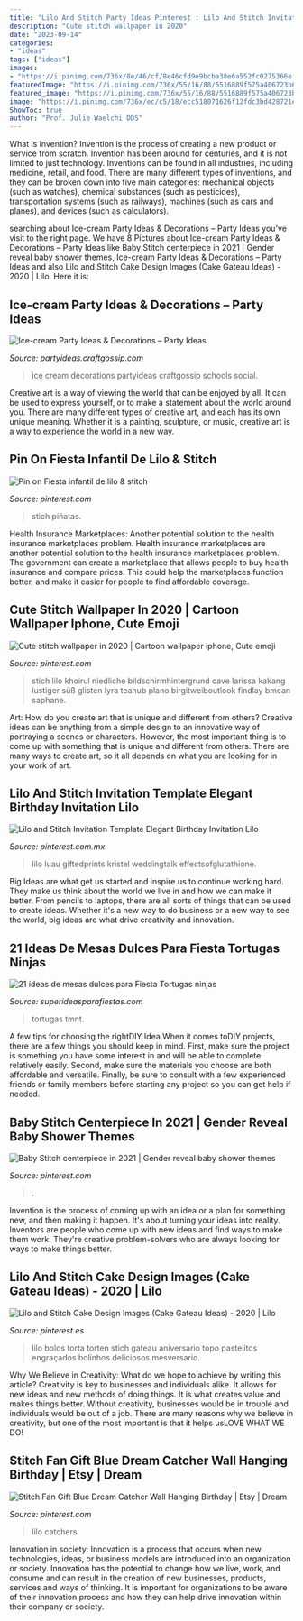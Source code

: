 ```yaml
---
title: "Lilo And Stitch Party Ideas Pinterest : Lilo And Stitch Invitation Template Elegant Birthday Invitation Lilo"
description: "Cute stitch wallpaper in 2020"
date: "2023-09-14"
categories:
- "ideas"
tags: ["ideas"]
images:
- "https://i.pinimg.com/736x/8e/46/cf/8e46cfd9e9bcba38e6a552fc0275366e.jpg"
featuredImage: "https://i.pinimg.com/736x/55/16/88/5516889f575a406723b6eac68062441d.jpg"
featured_image: "https://i.pinimg.com/736x/55/16/88/5516889f575a406723b6eac68062441d.jpg"
image: "https://i.pinimg.com/736x/ec/c5/18/ecc518071626f12fdc3bd428721e0647.jpg"
ShowToc: true
author: "Prof. Julie Waelchi DDS"
---
```



What is invention?
Invention is the process of creating a new product or service from scratch. Invention has been around for centuries, and it is not limited to just technology. Inventions can be found in all industries, including medicine, retail, and food. There are many different types of inventions, and they can be broken down into five main categories: mechanical objects (such as watches), chemical substances (such as pesticides), transportation systems (such as railways), machines (such as cars and planes), and devices (such as calculators).

	

		
searching about Ice-cream Party Ideas &amp; Decorations – Party Ideas you've visit to the right page. We have 8 Pictures about Ice-cream Party Ideas &amp; Decorations – Party Ideas like Baby Stitch centerpiece in 2021 | Gender reveal baby shower themes, Ice-cream Party Ideas &amp; Decorations – Party Ideas and also Lilo and Stitch Cake Design Images (Cake Gateau Ideas) - 2020 | Lilo. Here it is:
		
    
## Ice-cream Party Ideas &amp; Decorations – Party Ideas

<img loading=lazy src="https://i1.wp.com/partyideas.craftgossip.com/files/2016/07/Schools-Out-Ice-Cream-Social-21.png?fit=600%2C900&amp;ssl=1" onerror="this.onerror=null;this.src='https://tse4.mm.bing.net/th?id=OIP.WhBloCtuIK37gGG2l3pMUwHaLH&amp;pid=15.1';" alt="Ice-cream Party Ideas &amp; Decorations – Party Ideas">

_Source: partyideas.craftgossip.com_

>ice cream decorations partyideas craftgossip schools social. 

	

Creative art is a way of viewing the world that can be enjoyed by all. It can be used to express yourself, or to make a statement about the world around you. There are many different types of creative art, and each has its own unique meaning. Whether it is a painting, sculpture, or music, creative art is a way to experience the world in a new way.

    
## Pin On Fiesta Infantil De Lilo &amp; Stitch

<img loading=lazy src="https://i.pinimg.com/736x/9a/cc/89/9acc894399f2495367167e9f48793518.jpg" onerror="this.onerror=null;this.src='https://tse1.mm.bing.net/th?id=OIP.dswHJX0qcLA9ePoNB4s9OgHaJ4&amp;pid=15.1';" alt="Pin on Fiesta infantil de lilo &amp; stitch">

_Source: pinterest.com_

>stich piñatas. 

	

Health Insurance Marketplaces: Another potential solution to the health insurance marketplaces problem.
Health insurance marketplaces are another potential solution to the health insurance marketplaces problem. The government can create a marketplace that allows people to buy health insurance and compare prices. This could help the marketplaces function better, and make it easier for people to find affordable coverage.

    
## Cute Stitch Wallpaper In 2020 | Cartoon Wallpaper Iphone, Cute Emoji

<img loading=lazy src="https://i.pinimg.com/736x/55/16/88/5516889f575a406723b6eac68062441d.jpg" onerror="this.onerror=null;this.src='https://tse2.mm.bing.net/th?id=OIP.1EgKo1kK339CDzwnfokU9gHaLG&amp;pid=15.1';" alt="Cute stitch wallpaper in 2020 | Cartoon wallpaper iphone, Cute emoji">

_Source: pinterest.com_

>stich lilo khoirul niedliche bildschirmhintergrund cave larissa kakang lustiger süß glisten lyra teahub plano birgitweiboutlook findlay bmcan saphane. 

	

Art: How do you create art that is unique and different from others?
Creative ideas can be anything from a simple design to an innovative way of portraying a scenes or characters. However, the most important thing is to come up with something that is unique and different from others. There are many ways to create art, so it all depends on what you are looking for in your work of art.

    
## Lilo And Stitch Invitation Template Elegant Birthday Invitation Lilo

<img loading=lazy src="https://i.pinimg.com/736x/8e/46/cf/8e46cfd9e9bcba38e6a552fc0275366e.jpg" onerror="this.onerror=null;this.src='https://tse2.mm.bing.net/th?id=OIP.PqBZ7U62DlUBC-CoUO_-PQHaKX&amp;pid=15.1';" alt="Lilo and Stitch Invitation Template Elegant Birthday Invitation Lilo">

_Source: pinterest.com.mx_

>lilo luau giftedprints kristel weddingtalk effectsofglutathione. 

	

Big Ideas are what get us started and inspire us to continue working hard. They make us think about the world we live in and how we can make it better. From pencils to laptops, there are all sorts of things that can be used to create ideas. Whether it's a new way to do business or a new way to see the world, big ideas are what drive creativity and innovation.

    
## 21 Ideas De Mesas Dulces Para Fiesta Tortugas Ninjas

<img loading=lazy src="https://1.bp.blogspot.com/-lY3xZCr-FZE/XZeCWJ2I4fI/AAAAAAAAbQs/eINfTj-wxv4Owo44UlFYpapVnVfORjswwCLcBGAsYHQ/s1600/7.jpg" onerror="this.onerror=null;this.src='https://tse1.mm.bing.net/th?id=OIP.HSgNlIakoTxR1AB94y8XWAHaJP&amp;pid=15.1';" alt="21 ideas de mesas dulces para Fiesta Tortugas ninjas">

_Source: superideasparafiestas.com_

>tortugas tmnt. 

	

A few tips for choosing the rightDIY Idea
When it comes toDIY projects, there are a few things you should keep in mind. First, make sure the project is something you have some interest in and will be able to complete relatively easily. Second, make sure the materials you choose are both affordable and versatile. Finally, be sure to consult with a few experienced friends or family members before starting any project so you can get help if needed.

    
## Baby Stitch Centerpiece In 2021 | Gender Reveal Baby Shower Themes

<img loading=lazy src="https://i.pinimg.com/736x/f1/0f/1a/f10f1a78dcc1e838ea1976d10a10cc70.jpg" onerror="this.onerror=null;this.src='https://tse2.mm.bing.net/th?id=OIP.w95uoHh6C0mugE3aS1oZ2AHaJ4&amp;pid=15.1';" alt="Baby Stitch centerpiece in 2021 | Gender reveal baby shower themes">

_Source: pinterest.com_

>. 

	

Invention is the process of coming up with an idea or a plan for something new, and then making it happen. It's about turning your ideas into reality. Inventors are people who come up with new ideas and find ways to make them work. They're creative problem-solvers who are always looking for ways to make things better.

    
## Lilo And Stitch Cake Design Images (Cake Gateau Ideas) - 2020 | Lilo

<img loading=lazy src="https://i.pinimg.com/736x/ec/c5/18/ecc518071626f12fdc3bd428721e0647.jpg" onerror="this.onerror=null;this.src='https://tse3.mm.bing.net/th?id=OIP.Vj_O74iJsBQI5FSwxcOFagHaI5&amp;pid=15.1';" alt="Lilo and Stitch Cake Design Images (Cake Gateau Ideas) - 2020 | Lilo">

_Source: pinterest.es_

>lilo bolos torta torten stich gateau aniversario topo pastelitos engraçados bolinhos deliciosos mesversario. 

	

Why We Believe in Creativity: What do we hope to achieve by writing this article?
Creativity is key to businesses and individuals alike. It allows for new ideas and new methods of doing things. It is what creates value and makes things better. Without creativity, businesses would be in trouble and individuals would be out of a job. There are many reasons why we believe in creativity, but one of the most important is that it helps usLOVE WHAT WE DO!

    
## Stitch Fan Gift Blue Dream Catcher Wall Hanging Birthday | Etsy | Dream

<img loading=lazy src="https://i.pinimg.com/736x/b6/f9/b0/b6f9b03f0824dfd2e65a1660420c8509.jpg" onerror="this.onerror=null;this.src='https://tse3.mm.bing.net/th?id=OIP.ot4qD7omwN0boMP35ZetBgHaLI&amp;pid=15.1';" alt="Stitch Fan Gift Blue Dream Catcher Wall Hanging Birthday | Etsy | Dream">

_Source: pinterest.com_

>lilo catchers. 

	

Innovation in society:
Innovation is a process that occurs when new technologies, ideas, or business models are introduced into an organization or society. Innovation has the potential to change how we live, work, and consume and can result in the creation of new businesses, products, services and ways of thinking. It is important for organizations to be aware of their innovation process and how they can help drive innovation within their company or society.

